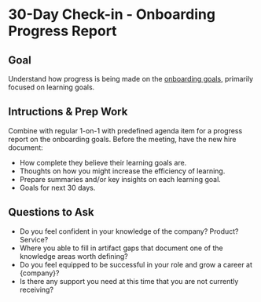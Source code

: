 # 30-Day Check-in - Onboarding Progress Report

## Goal
Understand how progress is being made on the [onboarding goals](../Onboarding/), primarily focused on learning goals.

## Intructions & Prep Work
Combine with regular 1-on-1 with predefined agenda item for a progress report on the onboarding goals. Before the meeting, have the new hire document:

- How complete they believe their learning goals are.
- Thoughts on how you might increase the efficiency of learning.
- Prepare summaries and/or key insights on each learning goal.
- Goals for next 30 days.

## Questions to Ask

- Do you feel confident in your knowledge of the company? Product? Service?
- Where you able to fill in artifact gaps that document one of the knowledge areas worth defining?
- Do you feel equipped to be successful in your role and grow a career at {company}?
- Is there any support you need at this time that you are not currently receiving?


